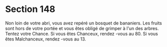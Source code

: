 # Section 148

Non loin de votre abri, vous avez repéré un bosquet de bananiers.
Les fruits sont hors de votre portée et vous êtes obligé de grimper à
l'un des arbres.  Tentez votre Chance.  Si vous êtes Chanceux,
rendez -vous au  80. Si vous êtes Malchanceux, rendez -vous au  13.